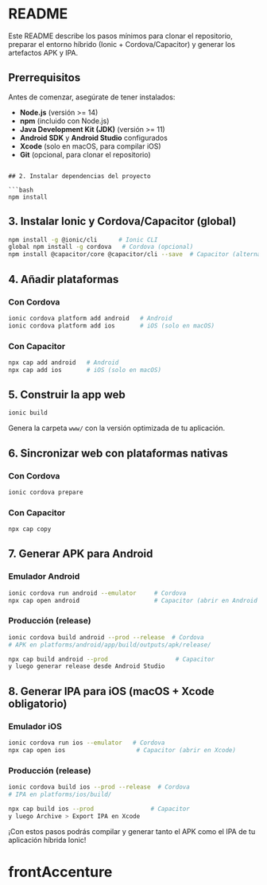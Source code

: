 # README

Este README describe los pasos mínimos para clonar el repositorio, preparar el entorno híbrido (Ionic + Cordova/Capacitor) y generar los artefactos APK y IPA.

##  Prerrequisitos

Antes de comenzar, asegúrate de tener instalados:

* **Node.js** (versión >= 14)
* **npm** (incluido con Node.js)
* **Java Development Kit (JDK)** (versión >= 11)
* **Android SDK** y **Android Studio** configurados
* **Xcode** (solo en macOS, para compilar iOS)
* **Git** (opcional, para clonar el repositorio)


```

## 2. Instalar dependencias del proyecto

```bash
npm install
```

## 3. Instalar Ionic y Cordova/Capacitor (global)

```bash
npm install -g @ionic/cli      # Ionic CLI
global npm install -g cordova   # Cordova (opcional)
npm install @capacitor/core @capacitor/cli --save  # Capacitor (alternativa)
```

## 4. Añadir plataformas

### Con Cordova

```bash
ionic cordova platform add android   # Android
ionic cordova platform add ios       # iOS (solo en macOS)
```

### Con Capacitor

```bash
npx cap add android   # Android
npx cap add ios       # iOS (solo en macOS)
```

## 5. Construir la app web

```bash
ionic build
```

Genera la carpeta `www/` con la versión optimizada de tu aplicación.

## 6. Sincronizar web con plataformas nativas

### Con Cordova

```bash
ionic cordova prepare
```

### Con Capacitor

```bash
npx cap copy
```

## 7. Generar APK para Android

### Emulador Android

```bash
ionic cordova run android --emulator     # Cordova
npx cap open android                     # Capacitor (abrir en Android Studio)
```

### Producción (release)

```bash
ionic cordova build android --prod --release  # Cordova
# APK en platforms/android/app/build/outputs/apk/release/

npx cap build android --prod                   # Capacitor
y luego generar release desde Android Studio
```

## 8. Generar IPA para iOS (macOS + Xcode obligatorio)

### Emulador iOS

```bash
ionic cordova run ios --emulator   # Cordova
npx cap open ios                    # Capacitor (abrir en Xcode)
```

### Producción (release)

```bash
ionic cordova build ios --prod --release  # Cordova
# IPA en platforms/ios/build/

npx cap build ios --prod                # Capacitor
y luego Archive > Export IPA en Xcode
```


¡Con estos pasos podrás compilar y generar tanto el APK como el IPA de tu aplicación híbrida Ionic!
# frontAccenture
